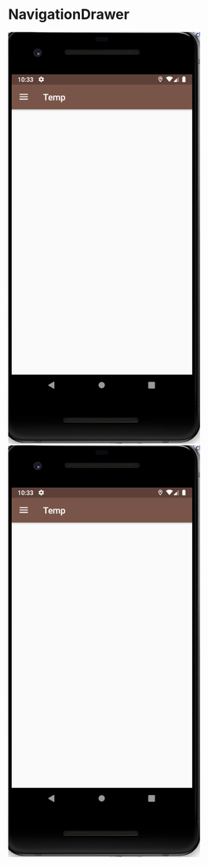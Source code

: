 # NavigationDrawer

![Screenshot](navigation_drawer_with_actionbar_close_preview.png) ![Screenshot](navigation_drawer_with_actionbar_close_preview.png)
